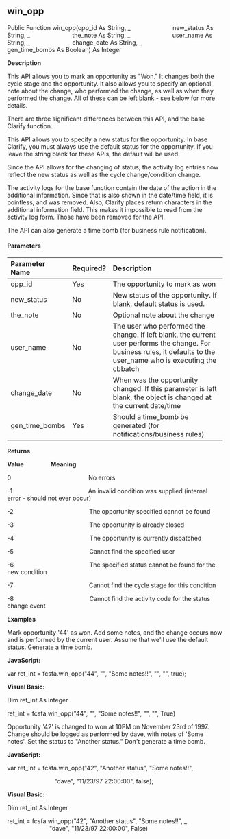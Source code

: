 win_opp
-------

Public Function win_opp(opp_id As String, _
                        new_status As String, _
                        the_note As String, _
                        user_name As String, _
                        change_date As String, _
                        gen_time_bombs As Boolean) As Integer

**Description**

This API allows you to mark an opportunity as "Won." It changes both the cycle stage and the opportunity. It also allows you to specify an optional note about the change, who performed the change, as well as when they performed the change. All of these can be left blank - see below for more details.

There are three significant differences between this API, and the base Clarify function.

 This API allows you to specify a new status for the opportunity. In base Clarify, you must always use the default status for the opportunity. If you leave the string blank for these APIs, the default will be used.

 Since the API allows for the changing of status, the activity log entries now reflect the new status as well as the cycle change/condition change.

 The activity logs for the base function contain the date of the action in the additional information. Since that is also shown in the date/time field, it is pointless, and was removed. Also, Clarify places return characters in the additional information field. This makes it impossible to read from the activity log form. Those have been removed for the API.

The API can also generate a time bomb (for business rule notification).

#### Parameters

| Parameter Name | Required? | Description |
|:--- |:--- |:--- |
| opp_id | Yes | The opportunity to mark as won |
| new_status | No | New status of the opportunity. If blank, default status is used. |
| the_note | No | Optional note about the change |
| user_name | No | The user who performed the change. If left blank, the current user performs the change. For business rules, it defaults to the user_name who is executing the cbbatch |
| change_date | No | When was the opportunity changed. If this parameter is left blank, the object is changed at the current date/time |
| gen_time_bombs | Yes | Should a time_bomb be generated (for notifications/business rules) |

**Returns**

**Value**                **Meaning**

0                                              No errors

-1                                             An invalid condition was supplied (internal error - should not ever occur)

-2                                             The opportunity specified cannot be found

-3                                             The opportunity is already closed

-4                                             The opportunity is currently dispatched

-5                                             Cannot find the specified user

-6                                             The specified status cannot be found for the new condition

-7                                             Cannot find the cycle stage for this condition

-8                                             Cannot find the activity code for the status change event

**Examples**

 Mark opportunity '44' as won. Add some notes, and the change occurs now and is performed by the current user. Assume that we'll use the default status. Generate a time bomb.

**JavaScript:**

var ret_int = fcsfa.win_opp("44", "", "Some notes!!", "", "", true);

**Visual Basic:**

Dim ret_int As Integer

ret_int = fcsfa.win_opp("44", "", "Some notes!!", "", "", True)

 Opportunity '42' is changed to won at 10PM on November 23rd of 1997. Change should be logged as performed by dave, with notes of 'Some notes'. Set the status to "Another status." Don't generate a time bomb.

**JavaScript:**

var ret_int = fcsfa.win_opp("42", "Another status", "Some notes!!",

                            "dave", "11/23/97 22:00:00", false);

**Visual Basic:**

Dim ret_int As Integer

ret_int = fcsfa.win_opp("42", "Another status", "Some notes!!", _
                         "dave", "11/23/97 22:00:00", False)